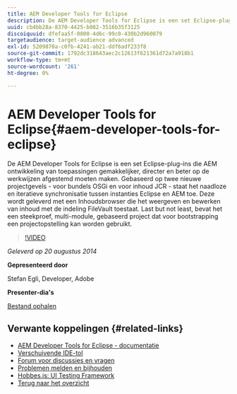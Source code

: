 ```yaml
---
title: AEM Developer Tools for Eclipse
description: De AEM Developer Tools for Eclipse is een set Eclipse-plug-ins die AEM ontwikkeling van toepassingen gemakkelijker, directer en beter op de werkwijzen afgestemd moeten maken. Gebaseerd op twee nieuwe projectgevels - voor bundels OSGi en voor inhoud JCR - staat het naadloze en iteratieve synchronisatie tussen instanties Eclipse en AEM toe. Deze wordt geleverd met een Inhoudsbrowser die het weergeven en bewerken van inhoud met de indeling FileVault toestaat. Last but not least, bevat het een steekproef, multi-module, gebaseerd project dat voor bootstrapping een projectopstelling kan worden gebruikt.
uuid: cb4bb28a-8370-4425-b082-3516b35f3125
discoiquuid: dfefaa5f-0800-4d6c-99c0-430b2d960079
targetaudience: target-audience advanced
exl-id: 5209870a-c0fb-4241-ab21-ddf6adf233f8
source-git-commit: 1792dc318643aec2c12613f621361d72a7a918b1
workflow-type: tm+mt
source-wordcount: '261'
ht-degree: 0%

---
```


# AEM Developer Tools for Eclipse{#aem-developer-tools-for-eclipse}

De AEM Developer Tools for Eclipse is een set Eclipse-plug-ins die AEM ontwikkeling van toepassingen gemakkelijker, directer en beter op de werkwijzen afgestemd moeten maken. Gebaseerd op twee nieuwe projectgevels - voor bundels OSGi en voor inhoud JCR - staat het naadloze en iteratieve synchronisatie tussen instanties Eclipse en AEM toe. Deze wordt geleverd met een Inhoudsbrowser die het weergeven en bewerken van inhoud met de indeling FileVault toestaat. Last but not least, bevat het een steekproef, multi-module, gebaseerd project dat voor bootstrapping een projectopstelling kan worden gebruikt.

>[!VIDEO](https://video.tv.adobe.com/v/19465/?quality=9)

*Geleverd op 20 augustus 2014*

**Gepresenteerd door**

Stefan Egli, Developer, Adobe

**Presenter-dia&#39;s**

[Bestand ophalen](assets/aem-dev-tools-cq-gems.pdf)

## Verwante koppelingen {#related-links}

* [AEM Developer Tools for Eclipse - documentatie](https://experienceleague.adobe.com/docs/experience-manager-cloud-service/content/implementing/developer-tools/eclipse.html)
* [Verschuivende IDE-tol](https://sling.apache.org/documentation/development/ide-tooling.html)
* [Forum voor discussies en vragen](https://help-forums.adobe.com/content/adobeforums/en/experience-manager-forum/adobe-experience-manager.html)
* [Problemen melden en bijhouden](https://github.com/Adobe-Marketing-Cloud/aem-eclipse-developer-tools/issues)
* [Hobbes.js: UI Testing Framework](https://docs.adobe.com/docs/en/aem/6-0/develop/components/hobbes.html)
* [Terug naar het overzicht](https://helpx.adobe.com/experience-manager/kt/eseminars/gems/aem-index.html)

